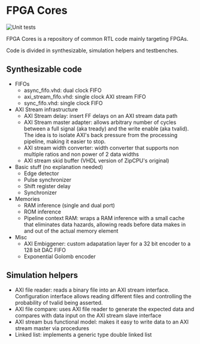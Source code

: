 # FPGA Cores

![Unit tests](https://github.com/suoto/fpga_cores/workflows/Unit%20tests/badge.svg)

FPGA Cores is a repository of common RTL code mainly targeting FPGAs.

Code is divided in synthesizable, simulation helpers and testbenches.

## Synthesizable code

* FIFOs
  * async_fifo.vhd: dual clock FIFO
  * axi_stream_fifo.vhd: single clock AXI stream FIFO
  * sync_fifo.vhd: single clock FIFO
* AXI Stream infrastructure
  * AXI Stream delay: insert FF delays on an AXI stream data path
  * AXI Stream master adapter: allows arbitrary number of cycles between a full
    signal (aka tready) and the write enable (aka tvalid). The idea is to isolate
    AXI's back pressure from the processing pipeline, making it easier to stop.
  * AXI stream width converter: width converter that supports non multiple ratios
    and non power of 2 data widths
  * AXI stream skid buffer (VHDL version of ZipCPU's original)
* Basic stuff (no explanation needed)
  * Edge detector
  * Pulse synchronizer
  * Shift register delay
  * Synchronizer
* Memories
  * RAM inference (single and dual port)
  * ROM inference
  * Pipeline context RAM: wraps a RAM inference with a small cache that
    eliminates data hazards, allowing reads before data makes in and out of the
    actual memory element
* Misc
  * AXI Embiggener: custom adapatation layer for a 32 bit encoder to a 128 bit DAC FIFO
  * Exponential Golomb encoder

## Simulation helpers

* AXI file reader: reads a binary file into an AXI stream interface.
  Configuration interface allows reading different files and controlling the
  probability of tvalid being asserted.
* AXI file compare: uses AXI file reader to generate the expected data and
  compares with data input on the AXI stream slave interface
* AXI stream bus functional model: makes it easy to write data to an AXI stream
  master via procedures
* Linked list: implements a generic type double linked list
